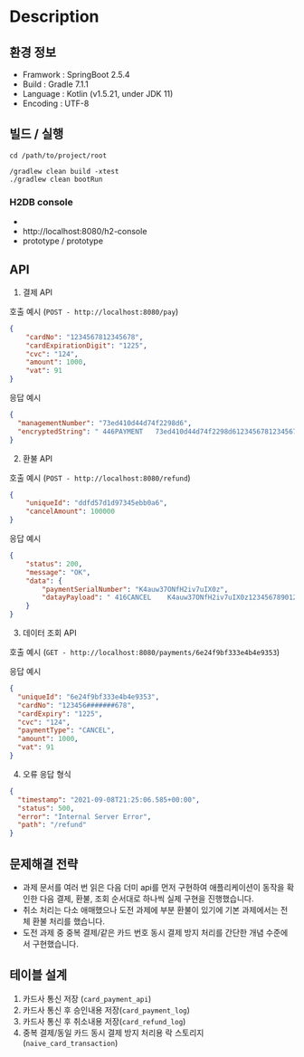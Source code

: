 # Description

## 환경 정보

- Framwork : SpringBoot 2.5.4
- Build : Gradle 7.1.1
- Language : Kotlin (v1.5.21, under JDK 11)
- Encoding : UTF-8


## 빌드 / 실행

```
cd /path/to/project/root

/gradlew clean build -xtest
./gradlew clean bootRun
```

### H2DB console
- 
- http://localhost:8080/h2-console
- prototype / prototype

## API

1. 결제 API

호출 예시 (`POST - http://localhost:8080/pay`)

```json
{
    "cardNo": "1234567812345678",
    "cardExpirationDigit": "1225",
    "cvc": "124",
    "amount": 1000,
    "vat": 91
}
```

응답 예시

```json
{
  "managementNumber": "73ed410d44d74f2298d6",
  "encryptedString": " 446PAYMENT   73ed410d44d74f2298d61234567812345678    001225124      1000        91                    SvLoLb9jEmok0cvecvi8f3iB3sJyGThEzJfvf50KsPA=                                                                                                                                                                                                                                                                                                               "
}
```

2. 환불 API

호출 예시 (`POST - http://localhost:8080/refund`)

```json
{
    "uniqueId": "ddfd57d1d97345ebb0a6",
    "cancelAmount": 100000
}
```

응답 예시

```json
{
    "status": 200,
    "message": "OK",
    "data": {
        "paymentSerialNumber": "K4auw37ONfH2iv7uIX0z",
        "datayPayload": " 416CANCEL    K4auw37ONfH2iv7uIX0z1234567890123456    000225110     100000000000909K4auw37ONfH2iv7uIX0zdXzNDNxckOrb7uz2ON0AAInkf0+ztESwzOOm+pz7Kpc=                                                                                                                                                                                                                                                                                                               "
    }
}
```

3. 데이터 조회 API

호출 예시 (`GET - http://localhost:8080/payments/6e24f9bf333e4b4e9353`)

응답 예시

```json
{
  "uniqueId": "6e24f9bf333e4b4e9353",
  "cardNo": "123456#######678",
  "cardExpiry": "1225",
  "cvc": "124",
  "paymentType": "CANCEL",
  "amount": 1000,
  "vat": 91
}
```

4. 오류 응답 형식

```json
{
  "timestamp": "2021-09-08T21:25:06.585+00:00",
  "status": 500,
  "error": "Internal Server Error",
  "path": "/refund"
}
```

## 문제해결 전략

- 과제 문서를 여러 번 읽은 다음 더미 api를 먼저 구현하여 애플리케이션이 동작을 확인한 다음 결제, 환불, 조회 순서대로 하나씩 실제 구현을 진행했습니다. 
- 취소 처리는 다소 애매했으나 도전 과제에 부분 환불이 있기에 기본 과제에서는 전체 환불 처리를 했습니다.
- 도전 과제 중 중복 결제/같은 카드 번호 동시 결제 방지 처리를 간단한 개념 수준에서 구현했습니다.

##  테이블 설계

1. 카드사 통신 저장 (`card_payment_api`)
2. 카드사 통신 후 승인내용 저장(`card_payment_log`)
3. 카드사 통신 후 취소내용 저장(`card_refund_log`)
4. 중복 결제/동일 카드 동시 결제 방지 처리용 락 스토리지(`naive_card_transaction`)
